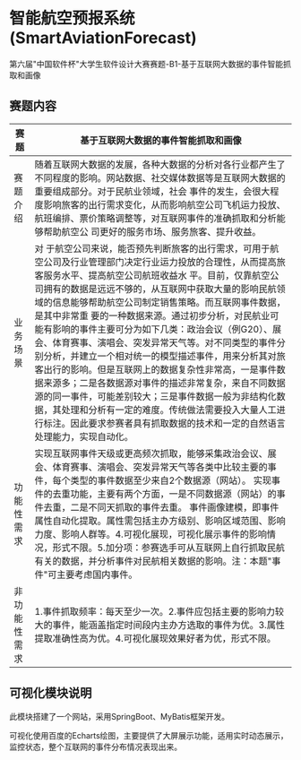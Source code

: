 # 智能航空预报系统 (SmartAviationForecast)

第六届"中国软件杯"大学生软件设计大赛赛题-B1-基于互联网大数据的事件智能抓取和画像

## 赛题内容

赛题     | 基于互联网大数据的事件智能抓取和画像
------ | --------------------------------------------------------------------------------------------------------------------------------------------------------------------------------------------------------------------------------------------------------------------------------------------------------------------------------------------------------------------------------------------------------------------
赛题介绍   | 随着互联网大数据的发展，各种大数据的分析对各行业都产生了不同程度的影响。网站数据、社交媒体数据等是互联网大数据的重要组成部分。对于民航业领域，社会 事件的发生，会很大程度影响旅客的出行需求变化，从而影响航空公司飞机运力投放、航班编排、票价策略调整等，对互联网事件的准确抓取和分析能够帮助航空公 司更好的服务市场、服务旅客、提升收益。
业务场景   | 对 于航空公司来说，能否预先判断旅客的出行需求，可用于航空公司及行业管理部门决定行业运力投放的合理性，从而提高旅客服务水平、提高航空公司航班收益水 平。目前，仅靠航空公司拥有的数据是远远不够的，从互联网中获取大量的影响民航领域的信息能够帮助航空公司制定销售策略。而互联网事件数据，是其中非常重 要的一种数据来源。通过初步分析，对民航业可能有影响的事件主要可分为如下几类：政治会议（例G20）、展会、体育赛事、演唱会、突发异常天气等。对不同类型的事件分别分析，并建立一个相对统一的模型描述事件，用来分析其对旅客出行的影响。但是互联网上的数据复杂性非常高，一是事件数据来源多；二是各数据源对事件的描述非常复杂，来自不同数据源的同一事件，可能差别较大；三是事件数据一般为非结构化数据，其处理和分析有一定的难度。传统做法需要投入大量人工进行标注。因此要求参赛者具有抓取数据的技术和一定的自然语言处理能力，实现自动化。
功能性需求  | 实现互联网事件天级或更高频次抓取，能够采集政治会议、展会、体育赛事、演唱会、突发异常天气等各类中比较主要的事件，每个类型的事件数据至少来自2个数据源（网站）。 实现事件的去重功能，主要有两个方面，一是不同数据源（网站）的事件去重，二是不同天抓取的事件去重。 事件画像建模，即事件属性自动化提取。属性需包括主办方级别、影响区域范围、影响力度、影响人群等。4.可视化展现，可视化展示事件的影响情况，形式不限。5.加分项：参赛选手可从互联网上自行抓取民航有关的数据，并分析事件对民航相关数据的影响。注：本题"事件"可主要考虑国内事件。
非功能性需求 | 1.事件抓取频率：每天至少一次。2.事件应包括主要的影响力较大的事件，能涵盖指定时间段内主办方选取的事件为优。3.属性提取准确性高为优。4.可视化展现效果好者为优，形式不限。

## 可视化模块说明

此模块搭建了一个网站，采用SpringBoot、MyBatis框架开发。

可视化使用百度的Echarts绘图，主要提供了大屏展示功能，适用实时动态展示，监控状态，整个互联网的事件分布情况表现出来。
